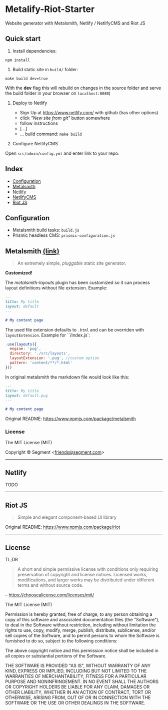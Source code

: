 # Metalify-Riot-Starter

Website generator with Metalsmith, Netlify / NetlifyCMS and Riot JS

## Quick start

1. Install dependencies:

  ```
  npm install
  ```

1. Build static site in `build/` folder:

  ```
  make build dev=true
  ```

  With the **dev** flag this will rebuild on changes in the source folder and serve the build folder in your browser on `localhost:8080`)

1. Deploy to Netlify

   - Sign Up at https://www.netlify.com/ with github (has other options)
   - click _"New site from git"_ button somewhere
   - follow instructions
    - […]
    - … build command: `make build`

1. Configure NetlifyCMS

  Open `src/admin/config.yml` and enter link to your repo.

## Index

- [Configuration]('#configuration')
- [Metalsmith]('#metalsmith')
- [Netlify]('#netlify')
- [NetlifyCMS]('#netlifycms')
- [Riot JS]('#riot-js')

## Configuration

- Metalsmith build tasks: `build.js`
- Prismic headless CMS: `prismic-configuration.js`

## Metalsmith [(link)](http://www.metalsmith.io)

> An extremely simple, _pluggable_ static site generator.

**Customized!**

The _metalsmith-layouts_ plugin has been customized so it can process layout definitions without file extension. Example:

```markdown
---
title: My title
layout: default
---

# My content page
```

The used file extension defaults to `.html` and can be overriden with `layoutExtension`. Example for ``/index.js`:

```Javascript
.use(layouts({
  engine: 'pug',
  directory: './src/layouts',
  layoutExtension: '.pug', //custom option
  pattern: 'content/**/*.html'
}))
```

In original metalsmith the markdown file would look like this:

```markdown
---
title: My title
layout: default.pug
---

# My content page
```

Original README: https://www.npmjs.com/package/metalsmith



### License

The MIT License (MIT)

Copyright &copy; Segment \<friends@segment.com\>

---

## Netlify

TODO

---

## Riot JS

> Simple and elegant component-based UI library

Original README: https://www.npmjs.com/package/riot

---

## License

TL;DR

>A short and simple permissive license with conditions only requiring preservation of copyright and license notices. Licensed works, modifications, and larger works may be distributed under different terms and without source code.

– https://choosealicense.com/licenses/mit/

The MIT License (MIT)

Permission is hereby granted, free of charge, to any person obtaining a copy of this software and associated documentation files (the "Software"), to deal in the Software without restriction, including without limitation the rights to use, copy, modify, merge, publish, distribute, sublicense, and/or sell copies of the Software, and to permit persons to whom the Software is furnished to do so, subject to the following conditions:

The above copyright notice and this permission notice shall be included in all copies or substantial portions of the Software.

THE SOFTWARE IS PROVIDED "AS IS", WITHOUT WARRANTY OF ANY KIND, EXPRESS OR IMPLIED, INCLUDING BUT NOT LIMITED TO THE WARRANTIES OF MERCHANTABILITY, FITNESS FOR A PARTICULAR PURPOSE AND NONINFRINGEMENT. IN NO EVENT SHALL THE AUTHORS OR COPYRIGHT HOLDERS BE LIABLE FOR ANY CLAIM, DAMAGES OR OTHER LIABILITY, WHETHER IN AN ACTION OF CONTRACT, TORT OR OTHERWISE, ARISING FROM, OUT OF OR IN CONNECTION WITH THE SOFTWARE OR THE USE OR OTHER DEALINGS IN THE SOFTWARE.
